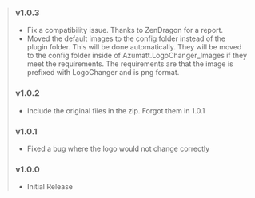 > ### v1.0.3
> - Fix a compatibility issue. Thanks to ZenDragon for a report.
> - Moved the default images to the config folder instead of the plugin folder. This will be done automatically. They
    will be moved to the config folder inside of Azumatt.LogoChanger_Images if they meet the requirements. The
    requirements are that the image is prefixed with LogoChanger and is png format.
> ### v1.0.2
> - Include the original files in the zip. Forgot them in 1.0.1
> ### v1.0.1
> - Fixed a bug where the logo would not change correctly
> ### v1.0.0
> - Initial Release